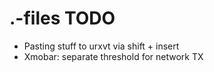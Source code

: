 # .-files TODO

+ Pasting stuff to urxvt via shift + insert
+ Xmobar: separate threshold for network TX
